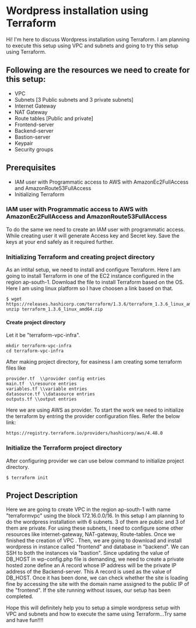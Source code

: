 # Wordpress installation using Terraform


Hi! I'm here to discuss Wordpress installation using Terraform. I am planning to execute this setup using VPC and subnets and going to try this setup using Terraform. 

## Following are the resources we need to create for this setup:

- VPC 
- Subnets [3 Public subnets and 3 private subnets]
- Internet Gateway
- NAT Gateway
- Route tables [Public and private]
- Frontend-server 
- Backend-server
- Bastion-server
- Keypair
- Security groups

## Prerequisites

- IAM user with Programmatic access to AWS with AmazonEc2FullAccess and AmazonRoute53FullAccess
- Initializing Terraform 


### IAM user with Programmatic access to AWS with AmazonEc2FullAccess and AmazonRoute53FullAccess

To do the same we need to create an IAM user with programmatic access. While creating user it will generate Access key and Secret key. Save the keys at your end safely as it required further.

### Initializing Terraform and creating project directory

As an intital setup, we need to install and configure Terraform. Here I am going to install Terraform in one of the EC2 instance configured in the region ap-south-1. Download the file to install Terraform based on the OS. Here I am using linux platform so I have choosen a link based on that.
````
$ wget https://releases.hashicorp.com/terraform/1.3.6/terraform_1.3.6_linux_amd64.zip
unzip terraform_1.3.6_linux_amd64.zip
````
#### Create project directory 

Let it be "terraform-vpc-infra".
```
mkdir terraform-vpc-infra
cd terraform-vpc-infra
```
After making project directory, for easiness I am creating some terraform files like 

```
provider.tf  \\provider config entries
main.tf  \\resource entries
variables.tf \\variable entries
datasource.tf \\datasource entries
outputs.tf \\output entries
```

Here we are using AWS as provider. To start the work we need to initialize the terraform by entring the provider configuration files. Refer the below link:

```
https://registry.terraform.io/providers/hashicorp/aws/4.48.0
```
### Initialize the Terraform project directory

After configuring provider we can use below command to initialize project directory. 

```
$ terraform init
```
## Project Description

Here we are going to create VPC in the region ap-south-1 with name "terraformvpc" using the block 172.16.0.0/16. In this setup I am planning to do the wordpress installation with 6 subnets. 3 of them are public and 3 of them are private. For using these subnets, I need to configure some other resources like internet-gateway, NAT-gateway, Route-tables. Once we finished the creation of VPC . Then, we are going to download and install wordpress in instance called "frontend" and database in "backend". We can SSH to both the instances via "bastion". Since updating the value of DB_HOST in wp-config.php file is demanding, we need to create a private hosted zone define an A record whose IP address will be the private IP address of the Backend-server. This A record is used as the value of DB_HOST. Once it has been done, we can check whether the site is loading fine by accessing the site with the domain name assigned to the public IP of the "frontend". If the site running without issues, our setup has been completed.


Hope this will definitely help you to setup a simple wordpress setup with VPC and subnets and how to execute the same using Terraform...Try same and have fun!!!!

